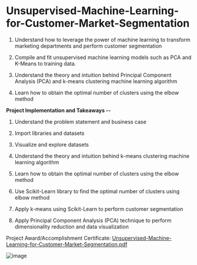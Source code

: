 # Unsupervised-Machine-Learning-for-Customer-Market-Segmentation

1. Understand how to leverage the power of machine learning to transform marketing departments and perform customer segmentation

2. Compile and fit unsupervised machine learning models such as PCA and K-Means to training data.

3. Understand the theory and intuition behind Principal Component Analysis (PCA) and k-means clustering machine learning algorithm

4. Learn how to obtain the optimal number of clusters using the elbow method

**Project Implementation and Takeaways --**


1. Understand the problem statement and business case

2. Import libraries and datasets

3. Visualize and explore datasets

4. Understand the theory and intuition behind k-means clustering machine learning algorithm

5. Learn how to obtain the optimal number of clusters using the elbow method

6. Use Scikit-Learn library to find the optimal number of clusters using elbow method

7. Apply k-means using Scikit-Learn to perform customer segmentation

8. Apply Principal Component Analysis (PCA) technique to perform dimensionality reduction and data visualization


Project Award/Accomplishment Certificate: [Unsupervised-Machine-Learning-for-Customer-Market-Segmentation.pdf](https://github.com/Pikachu0405/Unsupervised-Machine-Learning-for-Customer-Market-Segmentation/files/7634222/Unsupervised-Machine-Learning-for-Customer-Market-Segmentation.pdf)


![image](https://user-images.githubusercontent.com/93926742/144243892-1eb10200-65cd-45b5-94b7-c9b68abd7a29.png)


